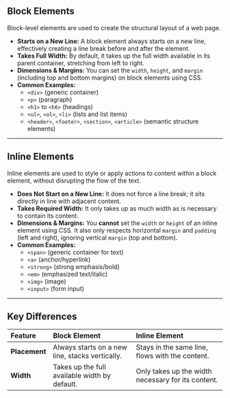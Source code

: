 ## Block Elements

Block-level elements are used to create the structural layout of a web page.

* **Starts on a New Line:** A block element always starts on a new line, effectively creating a line break before and after the element.
* **Takes Full Width:** By default, it takes up the full width available in its parent container, stretching from left to right.
* **Dimensions & Margins:** You can set the `width`, `height`, and `margin` (including top and bottom margins) on block elements using CSS.
* **Common Examples:**
    * `<div>` (generic container)
    * `<p>` (paragraph)
    * `<h1>` to `<h6>` (headings)
    * `<ul>`, `<ol>`, `<li>` (lists and list items)
    * `<header>`, `<footer>`, `<section>`, `<article>` (semantic structure elements)

***

## Inline Elements

Inline elements are used to style or apply actions to content *within* a block element, without disrupting the flow of the text.

* **Does Not Start on a New Line:** It does not force a line break; it sits directly in line with adjacent content.
* **Takes Required Width:** It only takes up as much width as is necessary to contain its content.
* **Dimensions & Margins:** You **cannot** set the `width` or `height` of an inline element using CSS. It also only respects horizontal `margin` and `padding` (left and right), ignoring vertical `margin` (top and bottom).
* **Common Examples:**
    * `<span>` (generic container for text)
    * `<a>` (anchor/hyperlink)
    * `<strong>` (strong emphasis/bold)
    * `<em>` (emphasized text/italic)
    * `<img>` (image)
    * `<input>` (form input)

***

## Key Differences

| Feature       | Block Element                                   | Inline Element                                     |
| :------------ | :---------------------------------------------- | :------------------------------------------------- |
| **Placement** | Always starts on a new line, stacks vertically. | Stays in the same line, flows with the content.    |
| **Width**     | Takes up the full available width by default.   | Only takes up the width necessary for its content. |

